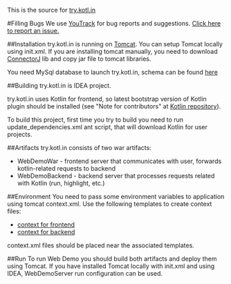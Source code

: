 This is the source for [try.kotl.in]( http://try.kotlinlang.org/)

#Filling Bugs
We use [YouTrack](http://youtrack.jetbrains.com/issues/KT#) for bug reports and suggestions. 
[Click here to report an issue.](https://youtrack.jetbrains.com/newIssue?project=KT&clearDraft=true&c=Subsystems+Web+Site&c=subtask+of+KT-2555)

##Installation
try.kotl.in is running on [Tomcat](https://tomcat.apache.org/). You can setup Tomcat locally using init.xml.
If you are installing tomcat manually, you need to download [ConnectorJ](http://dev.mysql.com/downloads/connector/j/) lib 
and copy jar file to tomcat libraries.

You need MySql database to launch try.kotl.in, schema can be found [here](kotlin.web.demo.server/resources/db_schema.sql)

##Building
try.kotl.in is IDEA project. 

try.kotl.in uses Kotlin for frontend, so latest bootstrap version of Kotlin plugin
 should be installed (see "Note for contributors" at [Kotlin repository](https://github.com/JetBrains/Kotlin#pre-built-plugin)).
 
To build this project, first time you try to build you need to run update_dependencies.xml ant script,
that will download Kotlin for user projects.

##Artifacts
try.kotl.in consists of two war artifacts:

 - WebDemoWar - frontend server that communicates with user, forwards kotlin-related requests to backend
 - WebDemoBackend - backend server that processes requests related with Kotlin (run, highlight, etc.)

##Environment
You need to pass some environment variables to application using tomcat context.xml. Use the following templates to 
create context files: 

 - [context for frontend](kotlin.web.demo.server/web/META-INF/context.template.xml)
 - [context for backend](kotlin.web.demo.backend/web/META-INF/context.template.xml)

context.xml files should be placed near the associated templates.


##Run
To run Web Demo you should build both artifacts and deploy them using Tomcat.
If you have installed Tomcat locally with init.xml and using IDEA, WebDemoServer run configuration can be used.

